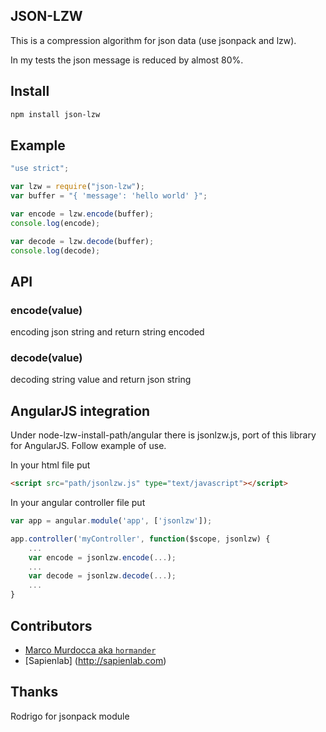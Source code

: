 JSON-LZW
-------------

This is a compression algorithm for json data (use jsonpack and lzw).

In my tests the json message is reduced by almost 80%.

## Install

```bash
npm install json-lzw
```

## Example

```app.js
"use strict";

var lzw = require("json-lzw");
var buffer = "{ 'message': 'hello world' }";

var encode = lzw.encode(buffer);
console.log(encode);

var decode = lzw.decode(buffer);
console.log(decode);

```

## API

### encode(value)

encoding json string and return string encoded

### decode(value)

decoding string value and return json string

## AngularJS integration

Under node-lzw-install-path/angular there is jsonlzw.js, port of this library for AngularJS.
Follow example of use.

In your html file put

```html
<script src="path/jsonlzw.js" type="text/javascript"></script>
```

In your angular controller file put

```js
var app = angular.module('app', ['jsonlzw']);

app.controller('myController', function($scope, jsonlzw) {
	...
	var encode = jsonlzw.encode(...);
	...
	var decode = jsonlzw.decode(...);
	...
}
```

## Contributors

- [Marco Murdocca aka `hormander`](https://github.com/hormander)
- [Sapienlab] (http://sapienlab.com)

## Thanks

Rodrigo for jsonpack module

